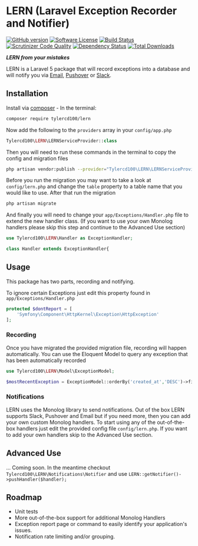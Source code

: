# LERN (Laravel Exception Recorder and Notifier)
[![GitHub version](https://badge.fury.io/gh/tylercd100%2Flern.svg)](https://badge.fury.io/gh/tylercd100%2Flern)
[![Software License](https://img.shields.io/badge/license-MIT-brightgreen.svg?style=flat-square)](LICENSE.md)
[![Build Status](https://travis-ci.org/tylercd100/lern.svg?branch=master)](https://travis-ci.org/tylercd100/lern)
[![Scrutinizer Code Quality](https://scrutinizer-ci.com/g/tylercd100/lern/badges/quality-score.png?b=master)](https://scrutinizer-ci.com/g/tylercd100/lern/?branch=master)
[![Dependency Status](https://www.versioneye.com/user/projects/56f3252c35630e0029db0187/badge.svg?style=flat)](https://www.versioneye.com/user/projects/56f3252c35630e0029db0187)
[![Total Downloads](https://img.shields.io/packagist/dt/tylercd100/lern.svg?style=flat-square)](https://packagist.org/packages/tylercd100/lern)

**_LERN from your mistakes_**

LERN is a Laravel 5 package that will record exceptions into a database and will notify you via [Email](https://laravel.com/docs/master/mail), [Pushover](https://pushover.net/) or [Slack](https://slack.com/).


## Installation

Install via [composer](https://getcomposer.org/) - In the terminal:
```bash
composer require tylercd100/lern
```

Now add the following to the `providers` array in your `config/app.php`
```php
Tylercd100\LERN\LERNServiceProvider::class
```

Then you will need to run these commands in the terminal to copy the config and migration files
```bash
php artisan vendor:publish --provider="Tylercd100\LERN\LERNServiceProvider"
```

Before you run the migration you may want to take a look at `config/lern.php` and change the `table` property to a table name that you would like to use. After that run the migration 
```bash
php artisan migrate
```

And finally you will need to change your `app/Exceptions/Handler.php` file to extend the new handler class. (If you want to use your own Monolog handlers please skip this step and continue to the Advanced Use section)
```php
use Tylercd100\LERN\Handler as ExceptionHandler;

class Handler extends ExceptionHandler{
```

## Usage
This package has two parts, recording and notifying.

To ignore certain Exceptions just edit this property found in `app/Exceptions/Handler.php`
```php
protected $dontReport = [
	'Symfony\Component\HttpKernel\Exception\HttpException'
];
```

### Recording
Once you have migrated the provided migration file, recording will happen automatically. You can use the Eloquent Model to query any exception that has been automatically recorded
```php
use Tylercd100\LERN\Model\ExceptionModel;

$mostRecentException = ExceptionModel::orderBy('created_at','DESC')->first()
```

### Notifications
LERN uses the Monolog library to send notifications. Out of the box LERN supports Slack, Pushover and Email but if you need more, then you can add your own custom Monolog handlers. To start using any of the out-of-the-box handlers just edit the provided config file `config/lern.php`. If you want to add your own handlers skip to the Advanced Use section.

## Advanced Use
... Coming soon. In the meantime checkout `Tylercd100\LERN\Notifications\Notifier` and use `LERN::getNotifier()->pushHandler($handler);`

## Roadmap
- Unit tests
- More out-of-the-box support for additional Monolog Handlers
- Exception report page or command to easily identify your application's issues.
- Notification rate limiting and/or grouping. 
